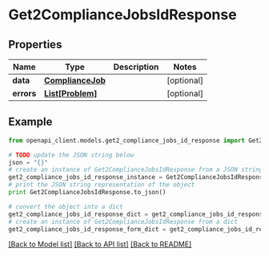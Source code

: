 # Get2ComplianceJobsIdResponse


## Properties
Name | Type | Description | Notes
------------ | ------------- | ------------- | -------------
**data** | [**ComplianceJob**](ComplianceJob.md) |  | [optional] 
**errors** | [**List[Problem]**](Problem.md) |  | [optional] 

## Example

```python
from openapi_client.models.get2_compliance_jobs_id_response import Get2ComplianceJobsIdResponse

# TODO update the JSON string below
json = "{}"
# create an instance of Get2ComplianceJobsIdResponse from a JSON string
get2_compliance_jobs_id_response_instance = Get2ComplianceJobsIdResponse.from_json(json)
# print the JSON string representation of the object
print Get2ComplianceJobsIdResponse.to_json()

# convert the object into a dict
get2_compliance_jobs_id_response_dict = get2_compliance_jobs_id_response_instance.to_dict()
# create an instance of Get2ComplianceJobsIdResponse from a dict
get2_compliance_jobs_id_response_form_dict = get2_compliance_jobs_id_response.from_dict(get2_compliance_jobs_id_response_dict)
```
[[Back to Model list]](../README.md#documentation-for-models) [[Back to API list]](../README.md#documentation-for-api-endpoints) [[Back to README]](../README.md)


